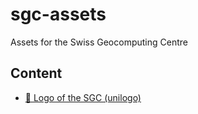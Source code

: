 # sgc-assets
Assets for the Swiss Geocomputing Centre

## Content
- [:open_file_folder: Logo of the SGC (unilogo)](SGC_unilogo)
